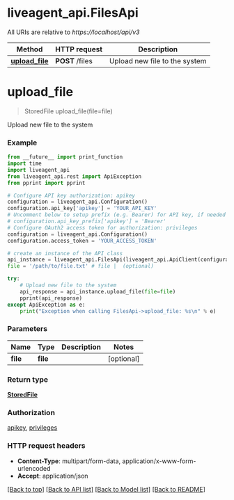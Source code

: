 # liveagent_api.FilesApi

All URIs are relative to *https://localhost/api/v3*

Method | HTTP request | Description
------------- | ------------- | -------------
[**upload_file**](FilesApi.md#upload_file) | **POST** /files | Upload new file to the system


# **upload_file**
> StoredFile upload_file(file=file)

Upload new file to the system

### Example
```python
from __future__ import print_function
import time
import liveagent_api
from liveagent_api.rest import ApiException
from pprint import pprint

# Configure API key authorization: apikey
configuration = liveagent_api.Configuration()
configuration.api_key['apikey'] = 'YOUR_API_KEY'
# Uncomment below to setup prefix (e.g. Bearer) for API key, if needed
# configuration.api_key_prefix['apikey'] = 'Bearer'
# Configure OAuth2 access token for authorization: privileges
configuration = liveagent_api.Configuration()
configuration.access_token = 'YOUR_ACCESS_TOKEN'

# create an instance of the API class
api_instance = liveagent_api.FilesApi(liveagent_api.ApiClient(configuration))
file = '/path/to/file.txt' # file |  (optional)

try:
    # Upload new file to the system
    api_response = api_instance.upload_file(file=file)
    pprint(api_response)
except ApiException as e:
    print("Exception when calling FilesApi->upload_file: %s\n" % e)
```

### Parameters

Name | Type | Description  | Notes
------------- | ------------- | ------------- | -------------
 **file** | **file**|  | [optional] 

### Return type

[**StoredFile**](StoredFile.md)

### Authorization

[apikey](../README.md#apikey), [privileges](../README.md#privileges)

### HTTP request headers

 - **Content-Type**: multipart/form-data, application/x-www-form-urlencoded
 - **Accept**: application/json

[[Back to top]](#) [[Back to API list]](../README.md#documentation-for-api-endpoints) [[Back to Model list]](../README.md#documentation-for-models) [[Back to README]](../README.md)


